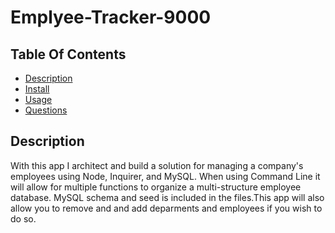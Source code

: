 # Emplyee-Tracker-9000

## Table Of Contents
* [Description](#description)
* [Install](#install)
* [Usage](#usage)
* [Questions](#questions)

## Description

With this app I architect and build a solution for managing a company's employees using Node, Inquirer, and MySQL. When using
Command Line it will allow for multiple functions to organize a multi-structure employee database. MySQL schema and seed is included in the files.This app
will also allow you to remove and and add deparments and employees if you wish to do so.

